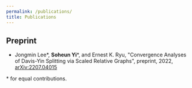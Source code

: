 ```yaml
---
permalink: /publications/
title: Publications
---
```

## Preprint
- Jongmin Lee*, **Soheun Yi**\*, and Ernest K. Ryu, "Convergence Analyses of Davis-Yin Splitting via Scaled Relative Graphs", preprint, 2022, [arXiv:2207.04015](https://arxiv.org/abs/2207.04015)

\* for equal contributions.